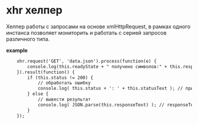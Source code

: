 # xhr хелпер

Хелпер работы с запросами на основе xmlHttpRequest, в рамках одного инстанса позволяет мониторить и работать с серией запросов различного типа.

**example**
```html
    xhr.request('GET', 'data.json').process(function(e) {
        console.log(this.readyState + " получено символов:" + this.responseText.length);
    }).result(function() {
        if (this.status != 200) {
            // обработать ошибку
            console.log( this.status + ': ' + this.statusText ); // пример вывода: 404: Not Found
        } else {
            // вывести результат
            console.log( JSON.parse(this.responseText) ); // responseText -- текст ответа.
        }
    });
```